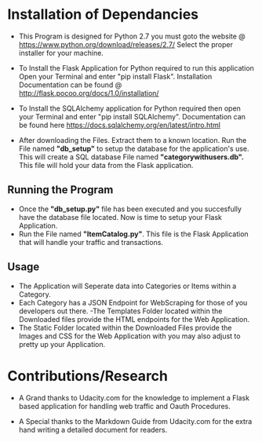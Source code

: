 # Installation of Dependancies
- This Program is designed for Python 2.7 you must goto the website @ https://www.python.org/download/releases/2.7/
Select the proper installer for your machine.

- To Install the Flask Application for Python required to run this application Open your Terminal and enter "pip install Flask". Installation Documentation can be found @ http://flask.pocoo.org/docs/1.0/installation/

- To Install the SQLAlchemy application for Python required then open your Terminal and enter "pip install SQLAlchemy".
Documentation can be found here https://docs.sqlalchemy.org/en/latest/intro.html

- After downloading the Files. Extract them to a known location. Run the File named **"db_setup"** to setup the database for the application's use. This will create a SQL database File named **"categorywithusers.db".** This file will hold your data from the Flask application.

## **Running the Program**

- Once the **"db_setup.py"** file has been executed and you succesfully have the database file located. Now is time to setup your Flask Application.
- Run the File named **"ItemCatalog.py"**. This file is the Flask Application that will handle your traffic and transactions.

## **Usage**

- The Application will Seperate data into Categories or Items within a Category.
- Each Category has a JSON Endpoint for WebScraping for those of you developers out there.
-The Templates Folder located within the Downloaded files provide the HTML endpoints for the Web Application.
- The Static Folder located within the Downloaded Files provide the Images and CSS for the Web Application with you may also adjust to pretty up your Application.

# **Contributions/Research**

- A Grand thanks to Udacity.com for the knowledge to implement a Flask based application for handling web traffic and Oauth Procedures.

- A Special thanks to the Markdown Guide from Udacity.com for the extra hand writing a detailed document for readers.